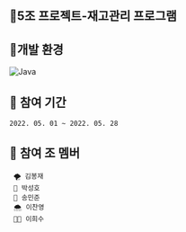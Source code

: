 ## 🎈5조 프로젝트-재고관리 프로그램
 
 

## 🎈개발 환경

  ![Java](https://img.shields.io/badge/java-%23ED8B00.svg?style=for-the-badge&logo=java&logoColor=white)





## 🎈 참여 기간
    2022. 05. 01 ~ 2022. 05. 28
    
    
    
## 🎈 참여 조 멤버
     🌪 김봉재
     🐑 박성호
     🦦 송민준
     🌨 이찬영
     👨‍🌾 이희수
